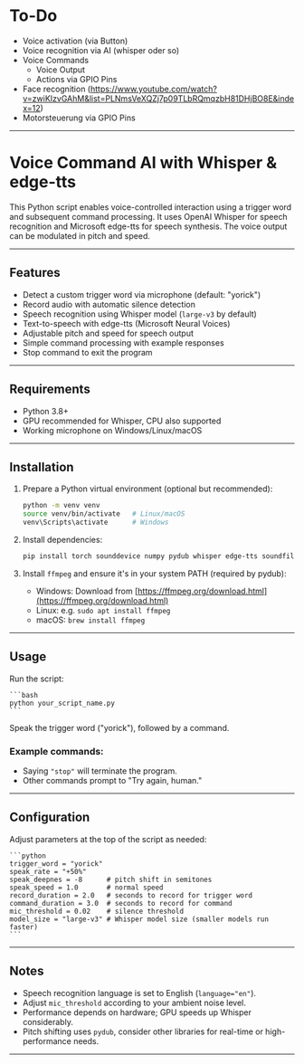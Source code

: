 # To-Do
- Voice activation (via Button)
- Voice recognition via AI (whisper oder so)
- Voice Commands
    - Voice Output
    - Actions via GPIO Pins
- Face recognition (https://www.youtube.com/watch?v=zwiKIzvGAhM&list=PLNmsVeXQZj7p09TLbRQmqzbH81DHjBO8E&index=12) 
- Motorsteuerung via GPIO Pins

---

# Voice Command AI with Whisper & edge-tts

This Python script enables voice-controlled interaction using a trigger word and subsequent command processing. It uses OpenAI Whisper for speech recognition and Microsoft edge-tts for speech synthesis. The voice output can be modulated in pitch and speed.

---

## Features

- Detect a custom trigger word via microphone (default: "yorick")
- Record audio with automatic silence detection
- Speech recognition using Whisper model (`large-v3` by default)
- Text-to-speech with edge-tts (Microsoft Neural Voices)
- Adjustable pitch and speed for speech output
- Simple command processing with example responses
- Stop command to exit the program

---

## Requirements

- Python 3.8+
- GPU recommended for Whisper, CPU also supported
- Working microphone on Windows/Linux/macOS

---

## Installation

1. Prepare a Python virtual environment (optional but recommended):

    ```bash
    python -m venv venv
    source venv/bin/activate   # Linux/macOS
    venv\Scripts\activate      # Windows
    ```

2. Install dependencies:

    ```bash
    pip install torch sounddevice numpy pydub whisper edge-tts soundfile
    ```

3. Install `ffmpeg` and ensure it's in your system PATH (required by pydub):

    - Windows: Download from [https://ffmpeg.org/download.html](https://ffmpeg.org/download.html)  
    - Linux: e.g. `sudo apt install ffmpeg`  
    - macOS: `brew install ffmpeg`

---

## Usage

Run the script:

    ```bash
    python your_script_name.py
    ```

Speak the trigger word ("yorick"), followed by a command.

### Example commands:

- Saying `"stop"` will terminate the program.
- Other commands prompt to "Try again, human."

---

## Configuration

Adjust parameters at the top of the script as needed:

    ```python
    trigger_word = "yorick"
    speak_rate = "+50%"
    speak_deepnes = -8      # pitch shift in semitones
    speak_speed = 1.0       # normal speed
    record_duration = 2.0   # seconds to record for trigger word
    command_duration = 3.0  # seconds to record for command
    mic_threshold = 0.02    # silence threshold
    model_size = "large-v3" # Whisper model size (smaller models run faster)
    ```

---

## Notes

- Speech recognition language is set to English (`language="en"`).
- Adjust `mic_threshold` according to your ambient noise level.
- Performance depends on hardware; GPU speeds up Whisper considerably.
- Pitch shifting uses `pydub`, consider other libraries for real-time or high-performance needs.

---
